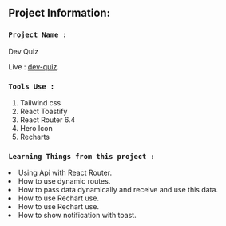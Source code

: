 

## Project Information:

### `Project Name :`
Dev Quiz

Live : [dev-quiz](https://hami-dev-quiz.netlify.app/).

### `Tools Use :`

1) Tailwind css
2) React Toastify
3) React Router 6.4
4) Hero Icon
5) Recharts


### `Learning Things from this project :`

<li>Using Api with React Router.</li>
<li>How to use dynamic routes.</li>
<li>How to pass data dynamically and receive and use this data.</li>
<li>How to use Rechart use.</li>
<li>How to use Rechart use.</li>
<li>How to show notification with toast.</li>



